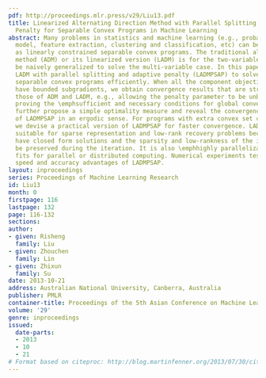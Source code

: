 ```yaml
---
pdf: http://proceedings.mlr.press/v29/Liu13.pdf
title: Linearized Alternating Direction Method with Parallel Splitting and Adaptive
  Penalty for Separable Convex Programs in Machine Learning
abstract: Many problems in statistics and machine learning (e.g., probabilistic graphical
  model, feature extraction, clustering and classification, etc) can be (re)formulated
  as linearly constrained separable convex programs. The traditional alternating direction
  method (ADM) or its linearized version (LADM) is for the two-variable case and \emphcannot
  be naively generalized to solve the multi-variable case. In this paper, we propose
  LADM with parallel splitting and adaptive penalty (LADMPSAP) to solve multi-variable
  separable convex programs efficiently. When all the component objective functions
  have bounded subgradients, we obtain convergence results that are stronger than
  those of ADM and LADM, e.g., allowing the penalty parameter to be unbounded and
  proving the \emphsufficient and necessary conditions for global convergence. We
  further propose a simple optimality measure and reveal the convergence \emphrate
  of LADMPSAP in an ergodic sense. For programs with extra convex set constraints,
  we devise a practical version of LADMPSAP for faster convergence. LADMPSAP is particularly
  suitable for sparse representation and low-rank recovery problems because its subproblems
  have closed form solutions and the sparsity and low-rankness of the iterates can
  be preserved during the iteration. It is also \emphhighly parallelizable and hence
  fits for parallel or distributed computing. Numerical experiments testify to the
  speed and accuracy advantages of LADMPSAP.
layout: inproceedings
series: Proceedings of Machine Learning Research
id: Liu13
month: 0
firstpage: 116
lastpage: 132
page: 116-132
sections: 
author:
- given: Risheng
  family: Liu
- given: Zhouchen
  family: Lin
- given: Zhixun
  family: Su
date: 2013-10-21
address: Australian National University, Canberra, Australia
publisher: PMLR
container-title: Proceedings of the 5th Asian Conference on Machine Learning
volume: '29'
genre: inproceedings
issued:
  date-parts:
  - 2013
  - 10
  - 21
# Format based on citeproc: http://blog.martinfenner.org/2013/07/30/citeproc-yaml-for-bibliographies/
---
```

